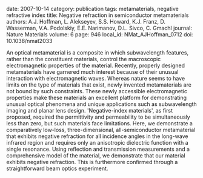 date: 2007-10-14
category: publication
tags: metamaterials, negative refractive index
title: Negative refraction in semiconductor metamaterials
authors: A.J. Hoffman, L. Alekseyev, S.S. Howard, K.J. Franz, D. Wasserman, V.A. Podolskiy, E.E. Narimanov, D.L. Sivco, C. Gmachl
journal: Nature Materials
volume: 6
page: 946
local_id: NMat_AJHoffman_0712
doi: 10.1038/nmat2033

An optical metamaterial is a composite in which subwavelength features, rather
than the constituent materials, control the macroscopic electromagnetic
properties of the material. Recently, properly designed metamaterials have
garnered much interest because of their unusual interaction with electromagnetic
waves. Whereas nature seems to have limits on the type of materials that exist,
newly invented metamaterials are not bound by such constraints. These newly
accessible electromagnetic properties make these materials an excellent platform
for demonstrating unusual optical phenomena and unique applications such as
subwavelength imaging and planar lens design. 'Negative-index materials', as
first proposed, required the permittivity and permeability to be simultaneously
less than zero, but such materials face limitations. Here, we demonstrate a
comparatively low-loss, three-dimensional, all-semiconductor metamaterial that
exhibits negative refraction for all incidence angles in the long-wave infrared
region and requires only an anisotropic dielectric function with a single
resonance. Using reflection and transmission measurements and a comprehensive
model of the material, we demonstrate that our material exhibits negative
refraction. This is furthermore confirmed through a straightforward beam optics
experiment.
